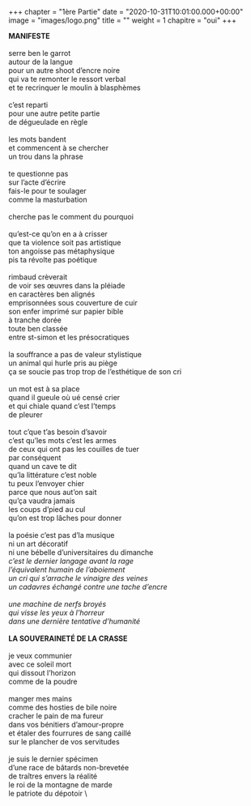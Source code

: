 +++
chapter = "1ère Partie"
date = "2020-10-31T10:01:00.000+00:00"
image = "images/logo.png"
title = ""
weight = 1
chapitre = "oui"
+++

**MANIFESTE** \
\
serre ben le garrot \
autour de la langue \
pour un autre shoot d’encre noire \
qui va te remonter le ressort verbal \
et te recrinquer le moulin à blasphèmes \
\
c’est reparti \
pour une autre petite partie \
de dégueulade en règle \
\
les mots bandent \
et commencent à se chercher \
un trou dans la phrase \
\
te questionne pas \
sur l’acte d’écrire \
fais-le pour te soulager \
comme la masturbation \
\
cherche pas le comment du pourquoi \
\
qu’est-ce qu’on en a à crisser \
que ta violence soit pas artistique \
ton angoisse pas métaphysique \
pis ta révolte pas poétique \
\
rimbaud crèverait \
de voir ses œuvres dans la pléiade \
en caractères ben alignés \
emprisonnées sous couverture de cuir \
son enfer imprimé sur papier bible \
à tranche dorée \
toute ben classée \
entre st-simon et les présocratiques \
\
la souffrance a pas de valeur stylistique \
un animal qui hurle pris au piège \
ça se soucie pas trop trop de l’esthétique de son cri \
\
un mot est à sa place \
quand il gueule où ué censé crier \
et qui chiale quand c’est l’temps \
de pleurer \
\
tout c’que t’as besoin d’savoir \
c’est qu’les mots c’est les armes \
de ceux qui ont pas les couilles de tuer \
par conséquent \
quand un cave te dit \
qu’la littérature c’est noble \
tu peux l’envoyer chier \
parce que nous aut’on sait \
qu’ça vaudra jamais \
les coups d’pied au cul \
qu’on est trop lâches pour donner \
\
la poésie c’est pas d’la musique \
ni un art décoratif \
ni une bébelle d’universitaires du dimanche \
*c’est le dernier langage avant la rage* \
*l’équivalent humain de l’aboiement* \
*un cri qui s’arrache le vinaigre des veines* \
*un cadavres échangé contre une tache d’encre* \
\
*une machine de nerfs broyés* \
*qui visse les yeux à l’horreur* \
*dans une dernière tentative d’humanité* \
\
**LA SOUVERAINETÉ DE LA CRASSE** \
\
je veux communier \
avec ce soleil mort \
qui dissout l’horizon \
comme de la poudre \
\
manger mes mains \
comme des hosties de bile noire \
cracher le pain de ma fureur \
dans vos bénitiers d’amour-propre \
et étaler des fourrures de sang caillé \
sur le plancher de vos servitudes \
\
je suis le dernier spécimen \
d’une race de bâtards non-brevetée \
de traîtres envers la réalité \
le roi de la montagne de marde \
le patriote du dépotoir \

